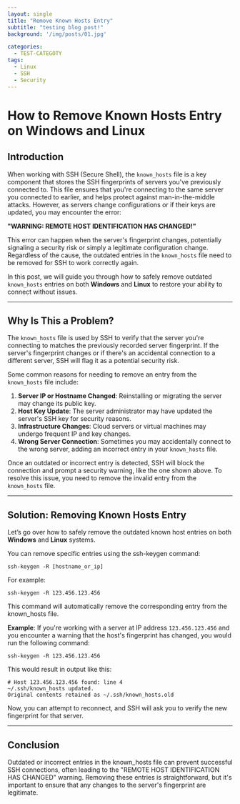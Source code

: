 ```yaml
---
layout: single
title: "Remove Known Hosts Entry"
subtitle: "testing blog post!"
background: '/img/posts/01.jpg'

categories:
  - TEST-CATEGOTY
tags:
  - Linux
  - SSH
  - Security
---
```


# How to Remove Known Hosts Entry on Windows and Linux

## Introduction

When working with SSH (Secure Shell), the `known_hosts` file is a key component that stores the SSH fingerprints of servers you've previously connected to. This file ensures that you're connecting to the same server you connected to earlier, and helps protect against man-in-the-middle attacks. However, as servers change configurations or if their keys are updated, you may encounter the error:

**"WARNING: REMOTE HOST IDENTIFICATION HAS CHANGED!"**

This error can happen when the server's fingerprint changes, potentially signaling a security risk or simply a legitimate configuration change. Regardless of the cause, the outdated entries in the `known_hosts` file need to be removed for SSH to work correctly again.

In this post, we will guide you through how to safely remove outdated `known_hosts` entries on both **Windows** and **Linux** to restore your ability to connect without issues.

---

## Why Is This a Problem?

The `known_hosts` file is used by SSH to verify that the server you're connecting to matches the previously recorded server fingerprint. If the server's fingerprint changes or if there's an accidental connection to a different server, SSH will flag it as a potential security risk.

Some common reasons for needing to remove an entry from the `known_hosts` file include:

1. **Server IP or Hostname Changed**: Reinstalling or migrating the server may change its public key.
2. **Host Key Update**: The server administrator may have updated the server's SSH key for security reasons.
3. **Infrastructure Changes**: Cloud servers or virtual machines may undergo frequent IP and key changes.
4. **Wrong Server Connection**: Sometimes you may accidentally connect to the wrong server, adding an incorrect entry in your `known_hosts` file.

Once an outdated or incorrect entry is detected, SSH will block the connection and prompt a security warning, like the one shown above. To resolve this issue, you need to remove the invalid entry from the `known_hosts` file.

---

## Solution: Removing Known Hosts Entry

Let’s go over how to safely remove the outdated known host entries on both **Windows** and **Linux** systems.

You can remove specific entries using the ssh-keygen command:

```
ssh-keygen -R [hostname_or_ip]
```
For example:
```
ssh-keygen -R 123.456.123.456
```
This command will automatically remove the corresponding entry from the known_hosts file.

**Example**:
If you're working with a server at IP address `123.456.123.456` and you encounter a warning that the host's fingerprint has changed, you would run the following command:
```
ssh-keygen -R 123.456.123.456
```
This would result in output like this:
```
# Host 123.456.123.456 found: line 4
~/.ssh/known_hosts updated.
Original contents retained as ~/.ssh/known_hosts.old
```
Now, you can attempt to reconnect, and SSH will ask you to verify the new fingerprint for that server.

---

## Conclusion
Outdated or incorrect entries in the known_hosts file can prevent successful SSH connections, often leading to the "REMOTE HOST IDENTIFICATION HAS CHANGED" warning. Removing these entries is straightforward, but it's important to ensure that any changes to the server's fingerprint are legitimate.
